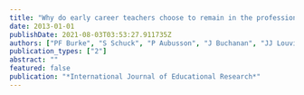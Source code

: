 ```yaml
---
title: "Why do early career teachers choose to remain in the profession? The use of best–worst scaling to quantify key factors"
date: 2013-01-01
publishDate: 2021-08-03T03:53:27.911735Z
authors: ["PF Burke", "S Schuck", "P Aubusson", "J Buchanan", "JJ Louviere", "A Prescott"]
publication_types: ["2"]
abstract: ""
featured: false
publication: "*International Journal of Educational Research*"
---
```


